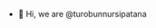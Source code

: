- 👋 Hi, we are @turobunnursipatana

<!---
turobunnursipatana/turobunnursipatana is a ✨ special ✨ repository because its `README.md` (this file) appears on your GitHub profile.
You can click the Preview link to take a look at your changes.
--->
